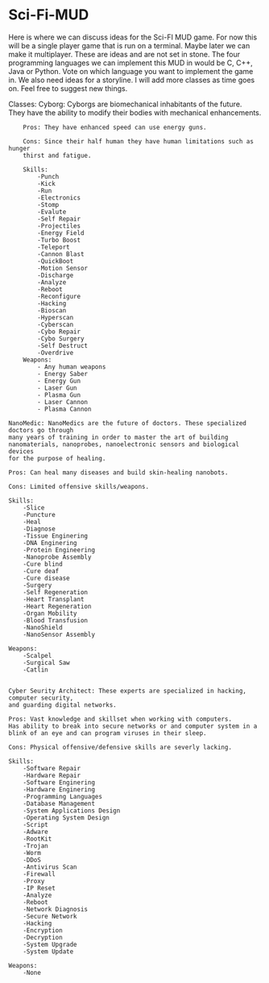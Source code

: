 # Sci-Fi-MUD

Here is where we can discuss ideas for the Sci-FI MUD game. 
For now this will be a single player game that is run on a terminal. 
Maybe later we can make it multiplayer. These are ideas and are not set in stone.
The four programming languages we can implement this MUD in would be C, C++, Java
or Python. Vote on which language you want to implement the game in.
We also need ideas for a storyline. I will add more classes as time goes on.
Feel free to suggest new things. 

Classes:
     Cyborg: Cyborgs are biomechanical inhabitants of the future.  
	 They have the ability to modify their bodies with mechanical enhancements.  
		
		Pros: They have enhanced speed can use energy guns.
		
		Cons: Since their half human they have human limitations such as hunger
		thirst and fatigue.
		
		Skills: 
			-Punch
			-Kick
			-Run
			-Electronics
			-Stomp
			-Evalute
			-Self Repair
			-Projectiles
			-Energy Field
			-Turbo Boost
			-Teleport
			-Cannon Blast
			-QuickBoot
			-Motion Sensor
			-Discharge
			-Analyze
			-Reboot
			-Reconfigure
			-Hacking
			-Bioscan
			-Hyperscan
			-Cyberscan
			-Cybo Repair
			-Cybo Surgery
			-Self Destruct
			-Overdrive
		Weapons:
			- Any human weapons
			- Energy Saber
			- Energy Gun
			- Laser Gun
			- Plasma Gun
			- Laser Cannon
			- Plasma Cannon
			
	NanoMedic: NanoMedics are the future of doctors. These specialized doctors go through
	many years of training in order to master the art of building 
	nanomaterials, nanoprobes, nanoelectronic sensors and biological devices
	for the purpose of healing.
	
	Pros: Can heal many diseases and build skin-healing nanobots.
	
	Cons: Limited offensive skills/weapons.
	
	Skills:
		-Slice
		-Puncture
		-Heal
		-Diagnose
		-Tissue Enginering
		-DNA Enginering
		-Protein Engineering
		-Nanoprobe Assembly
		-Cure blind
		-Cure deaf
		-Cure disease
		-Surgery
		-Self Regeneration
		-Heart Transplant
		-Heart Regeneration
		-Organ Mobility
		-Blood Transfusion
		-NanoShield
		-NanoSensor Assembly
		
	Weapons:	
		-Scalpel
		-Surgical Saw
		-Catlin
	
	
	Cyber Seurity Architect: These experts are specialized in hacking, computer security, 
	and guarding digital networks. 
	
	Pros: Vast knowledge and skillset when working with computers. 
	Has ability to break into secure networks or and computer system in a 
	blink of an eye and can program viruses in their sleep.
	
	Cons: Physical offensive/defensive skills are severly lacking.

	Skills:
		-Software Repair
		-Hardware Repair
		-Software Enginering
		-Hardware Enginering
		-Programming Languages
		-Database Management
		-System Applications Design
		-Operating System Design
		-Script
		-Adware 
		-RootKit 
		-Trojan 
		-Worm
		-DDoS
		-Antivirus Scan
		-Firewall
		-Proxy
		-IP Reset
		-Analyze
		-Reboot
		-Network Diagnosis
		-Secure Network
		-Hacking
		-Encryption
		-Decryption
		-System Upgrade
		-System Update
	
	Weapons:
		-None
		
		
		